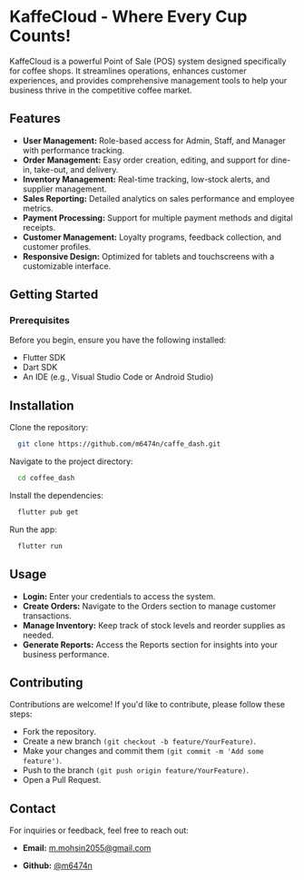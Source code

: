 
# KaffeCloud - Where Every Cup Counts!

KaffeCloud is a powerful Point of Sale (POS) system designed specifically for coffee shops. It streamlines operations, enhances customer experiences, and provides comprehensive management tools to help your business thrive in the competitive coffee market.

## Features

- **User Management:** Role-based access for Admin, Staff, and Manager with performance tracking.
- **Order Management:** Easy order creation, editing, and support for dine-in, take-out, and delivery.
- **Inventory Management:** Real-time tracking, low-stock alerts, and supplier management.
- **Sales Reporting:** Detailed analytics on sales performance and employee metrics.
- **Payment Processing:** Support for multiple payment methods and digital receipts.
- **Customer Management:** Loyalty programs, feedback collection, and customer profiles.
- **Responsive Design:** Optimized for tablets and touchscreens with a customizable interface.


## Getting Started
### Prerequisites
Before you begin, ensure you have the following installed:

- Flutter SDK
- Dart SDK
- An IDE (e.g., Visual Studio Code or Android Studio)




## Installation

Clone the repository:
```bash
  git clone https://github.com/m6474n/caffe_dash.git
```
Navigate to the project directory:
```bash
  cd coffee_dash
```
Install the dependencies:
```bash
  flutter pub get
```
Run the app:
```bash
  flutter run
```
## Usage


- **Login:** Enter your credentials to access the system.
- **Create Orders:** Navigate to the Orders section to manage customer transactions.
- **Manage Inventory:** Keep track of stock levels and reorder supplies as needed.
- **Generate Reports:** Access the Reports section for insights into your business performance.
## Contributing

Contributions are welcome! If you'd like to contribute, please follow these steps:

- Fork the repository.
- Create a new branch `(git checkout -b feature/YourFeature)`.
- Make your changes and commit them `(git commit -m 'Add some feature')`.
- Push to the branch `(git push origin feature/YourFeature)`.
- Open a Pull Request.


## Contact
For inquiries or feedback, feel free to reach out:
- **Email:** m.mohsin2055@gmail.com

- **Github:** [@m6474n](https://www.github.com/m6474n)

